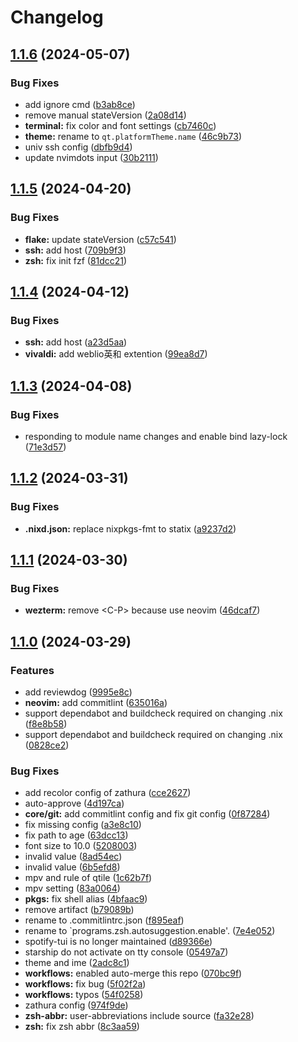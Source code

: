 # Changelog

## [1.1.6](https://github.com/misumisumi/home-manager-config/compare/v1.1.5...v1.1.6) (2024-05-07)


### Bug Fixes

* add ignore cmd ([b3ab8ce](https://github.com/misumisumi/home-manager-config/commit/b3ab8ce679132a946f2c3011650bd53598f23c09))
* remove manual stateVersion ([2a08d14](https://github.com/misumisumi/home-manager-config/commit/2a08d1422711b91fd7901d0c743ab3df625ffc4a))
* **terminal:** fix color and font settings ([cb7460c](https://github.com/misumisumi/home-manager-config/commit/cb7460c498e039446749c1da1bb84f81f19f5db5))
* **theme:** rename to `qt.platformTheme.name` ([46c9b73](https://github.com/misumisumi/home-manager-config/commit/46c9b7331a096d6e786eb7f8e500ec7aed270e8c))
* univ ssh config ([dbfb9d4](https://github.com/misumisumi/home-manager-config/commit/dbfb9d4007fd806b24a867a6620abdf72e53ac24))
* update nvimdots input ([30b2111](https://github.com/misumisumi/home-manager-config/commit/30b2111b66b3fb6823b480b8a0d52a0b45dc9318))

## [1.1.5](https://github.com/misumisumi/home-manager-config/compare/v1.1.4...v1.1.5) (2024-04-20)


### Bug Fixes

* **flake:** update stateVersion ([c57c541](https://github.com/misumisumi/home-manager-config/commit/c57c5417c60349dcf87e8ae2ff7cf992660bd962))
* **ssh:** add host ([709b9f3](https://github.com/misumisumi/home-manager-config/commit/709b9f3736f4213514d49745be748e0328ac8674))
* **zsh:** fix init fzf ([81dcc21](https://github.com/misumisumi/home-manager-config/commit/81dcc21a9d61f86a611167072f3641a77bd8a4fb))

## [1.1.4](https://github.com/misumisumi/home-manager-config/compare/v1.1.3...v1.1.4) (2024-04-12)


### Bug Fixes

* **ssh:** add host ([a23d5aa](https://github.com/misumisumi/home-manager-config/commit/a23d5aafd17b764efa46754b88a3763bc449f54a))
* **vivaldi:** add weblio英和 extention ([99ea8d7](https://github.com/misumisumi/home-manager-config/commit/99ea8d74f26137a5706c5a253fa2d1221bfd78e3))

## [1.1.3](https://github.com/misumisumi/home-manager-config/compare/v1.1.2...v1.1.3) (2024-04-08)


### Bug Fixes

* responding to module name changes and enable bind lazy-lock ([71e3d57](https://github.com/misumisumi/home-manager-config/commit/71e3d575d454a1aea9674b158538965cd5f3c26b))

## [1.1.2](https://github.com/misumisumi/home-manager-config/compare/v1.1.1...v1.1.2) (2024-03-31)


### Bug Fixes

* **.nixd.json:** replace nixpkgs-fmt to statix ([a9237d2](https://github.com/misumisumi/home-manager-config/commit/a9237d28f3ea68f0b3ac934272208c5b2f9f3bc5))

## [1.1.1](https://github.com/misumisumi/home-manager-config/compare/v1.1.0...v1.1.1) (2024-03-30)


### Bug Fixes

* **wezterm:** remove &lt;C-P&gt; because use neovim ([46dcaf7](https://github.com/misumisumi/home-manager-config/commit/46dcaf76dbf6a4433377c1513c56c8fc516c96e4))

## [1.1.0](https://github.com/misumisumi/home-manager-config/compare/v1.0.1...v1.1.0) (2024-03-29)


### Features

* add reviewdog ([9995e8c](https://github.com/misumisumi/home-manager-config/commit/9995e8c16a71f211b3aba14e61204c4ea1f43c0b))
* **neovim:** add commitlint ([635016a](https://github.com/misumisumi/home-manager-config/commit/635016adade809199a7024b080111406a3782e9a))
* support dependabot and buildcheck required on changing .nix ([f8e8b58](https://github.com/misumisumi/home-manager-config/commit/f8e8b5834206651f4c5375398ae163c660f2dcca))
* support dependabot and buildcheck required on changing .nix ([0828ce2](https://github.com/misumisumi/home-manager-config/commit/0828ce2ed10fa7e87afeb191252c7d7584994c2b))


### Bug Fixes

* add recolor config of zathura ([cce2627](https://github.com/misumisumi/home-manager-config/commit/cce2627cdf8e4b07785d87b49d35fbe1aa7c0411))
* auto-approve ([4d197ca](https://github.com/misumisumi/home-manager-config/commit/4d197cad3d99e4c951ae68f1b83c086c7e3a0065))
* **core/git:** add commitlint config and fix git config ([0f87284](https://github.com/misumisumi/home-manager-config/commit/0f872849f4d3aa2b72d902c8512d17e5f2ca301b))
* fix missing config ([a3e8c10](https://github.com/misumisumi/home-manager-config/commit/a3e8c10a11f0bda7f6b3ca400b422a088393ee4c))
* fix path to age ([63dcc13](https://github.com/misumisumi/home-manager-config/commit/63dcc13b2ce68ada156ca28f04da91864dddc37e))
* font size to 10.0 ([5208003](https://github.com/misumisumi/home-manager-config/commit/52080034665ee7c4f635287cd00b7cdae05ea761))
* invalid value ([8ad54ec](https://github.com/misumisumi/home-manager-config/commit/8ad54ec3738f11688da655472259588559c4c7e6))
* invalid value ([6b5efd8](https://github.com/misumisumi/home-manager-config/commit/6b5efd81f96aec4c5deb7b89bcf4b65af8dce7f3))
* mpv and rule of qtile ([1c62b7f](https://github.com/misumisumi/home-manager-config/commit/1c62b7ff75023e66aeaa04035051a07d35f7f3c7))
* mpv setting ([83a0064](https://github.com/misumisumi/home-manager-config/commit/83a0064ee9a653f4c721ccaa2aa395e027cdc82b))
* **pkgs:** fix shell alias ([4bfaac9](https://github.com/misumisumi/home-manager-config/commit/4bfaac96f1cd7ea9dd266ad0ae1226bbad11f675))
* remove artifact ([b79089b](https://github.com/misumisumi/home-manager-config/commit/b79089b7378d464884600796b87f9423f9930617))
* rename to .commitlintrc.json ([f895eaf](https://github.com/misumisumi/home-manager-config/commit/f895eaf2e967ce90440b5633e98e881b793b85a7))
* rename to `programs.zsh.autosuggestion.enable'. ([7e4e052](https://github.com/misumisumi/home-manager-config/commit/7e4e0528e01b552976217a6e3d0c7f31497bbed3))
* spotify-tui is no longer maintained ([d89366e](https://github.com/misumisumi/home-manager-config/commit/d89366ed5681ff161c6ee3d8a8b6dab0c0eda8f5))
* starship do not activate on tty console ([05497a7](https://github.com/misumisumi/home-manager-config/commit/05497a79cf075d5f234658b04044895707fcae76))
* theme and ime ([2adc8c1](https://github.com/misumisumi/home-manager-config/commit/2adc8c16675955150c119c92c09f19460a2623d6))
* **workflows:** enabled auto-merge this repo ([070bc9f](https://github.com/misumisumi/home-manager-config/commit/070bc9f18f14a27f508ac9c18d9be5a33894f403))
* **workflows:** fix bug ([5f02f2a](https://github.com/misumisumi/home-manager-config/commit/5f02f2ad339b62aa19c80a4b363efe436c2f4543))
* **workflows:** typos ([54f0258](https://github.com/misumisumi/home-manager-config/commit/54f0258998ebc782374bea38467e1120e1bb5f9a))
* zathura config ([974f9de](https://github.com/misumisumi/home-manager-config/commit/974f9de01a2df5233b8e606c7dc8d3dc2f7b05a9))
* **zsh-abbr:** user-abbreviations include source ([fa32e28](https://github.com/misumisumi/home-manager-config/commit/fa32e28574d5376b75ee051811d009986ae8b0f3))
* **zsh:** fix zsh abbr ([8c3aa59](https://github.com/misumisumi/home-manager-config/commit/8c3aa5933d76aa1b10ede30155c764b7ee9927c1))
